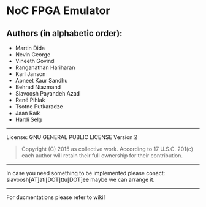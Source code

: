 # NoC FPGA Emulator

## Authors (in alphabetic order):
- Martin Dida 
- Nevin George
- Vineeth Govind 
- Ranganathan Hariharan 
- Karl Janson 
- Apneet Kaur Sandhu 
- Behrad Niazmand
- Siavoosh Payandeh Azad
- René Pihlak
- Tsotne Putkaradze
- Jaan Raik 
- Hardi Selg
      
----------
License: GNU GENERAL PUBLIC LICENSE Version 2

>Copyright (C) 2015 as collective work. According to 17 U.S.C. 201(c) each author will retain their full ownership for their contribution.

----------

In case you need something to be implemented please conact: siavoosh[AT]ati[DOT]ttu[DOT]ee maybe we can arrange it.

----------
For ducmentations please refer to wiki!

